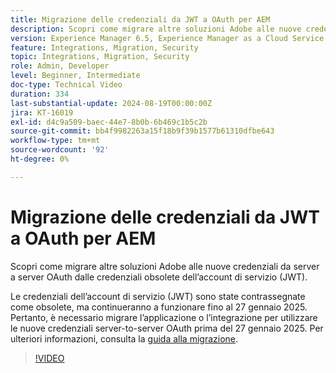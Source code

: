 ```yaml
---
title: Migrazione delle credenziali da JWT a OAuth per AEM
description: Scopri come migrare altre soluzioni Adobe alle nuove credenziali server-to-server OAuth.
version: Experience Manager 6.5, Experience Manager as a Cloud Service
feature: Integrations, Migration, Security
topic: Integrations, Migration, Security
role: Admin, Developer
level: Beginner, Intermediate
doc-type: Technical Video
duration: 334
last-substantial-update: 2024-08-19T00:00:00Z
jira: KT-16019
exl-id: d4c9a509-baec-44e7-8b0b-6b469c1b5c2b
source-git-commit: bb4f9982263a15f18b9f39b1577b61310dfbe643
workflow-type: tm+mt
source-wordcount: '92'
ht-degree: 0%

---
```


# Migrazione delle credenziali da JWT a OAuth per AEM

Scopri come migrare altre soluzioni Adobe alle nuove credenziali da server a server OAuth dalle credenziali obsolete dell’account di servizio (JWT).

Le credenziali dell’account di servizio (JWT) sono state contrassegnate come obsolete, ma continueranno a funzionare fino al 27 gennaio 2025. Pertanto, è necessario migrare l’applicazione o l’integrazione per utilizzare le nuove credenziali server-to-server OAuth prima del 27 gennaio 2025. Per ulteriori informazioni, consulta la [guida alla migrazione](https://developer.adobe.com/developer-console/docs/guides/authentication/ServerToServerAuthentication/migration).


>[!VIDEO](https://video.tv.adobe.com/v/3449246/?learn=on&captions=ita)
